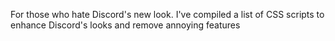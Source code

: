 For those who hate Discord's new look. I've compiled a list of CSS scripts to enhance Discord's looks and remove annoying features
